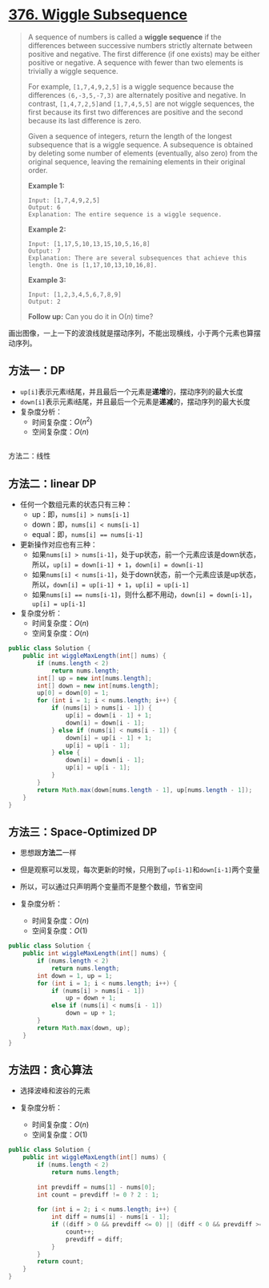 # [376. Wiggle Subsequence][1]

> A sequence of numbers is called a **wiggle sequence** if the differences between successive numbers strictly alternate between positive and negative. The first difference (if one exists) may be either positive or negative. A sequence with fewer than two elements is trivially a wiggle sequence.
>
> For example, `[1,7,4,9,2,5]` is a wiggle sequence because the differences `(6,-3,5,-7,3)` are alternately positive and negative. In contrast, `[1,4,7,2,5]`and `[1,7,4,5,5]` are not wiggle sequences, the first because its first two differences are positive and the second because its last difference is zero.
>
> Given a sequence of integers, return the length of the longest subsequence that is a wiggle sequence. A subsequence is obtained by deleting some number of elements (eventually, also zero) from the original sequence, leaving the remaining elements in their original order.
>
> **Example 1:**
>
> ```
> Input: [1,7,4,9,2,5]
> Output: 6
> Explanation: The entire sequence is a wiggle sequence.
> ```
>
> **Example 2:**
>
> ```
> Input: [1,17,5,10,13,15,10,5,16,8]
> Output: 7
> Explanation: There are several subsequences that achieve this length. One is [1,17,10,13,10,16,8].
> ```
>
> **Example 3:**
>
> ```
> Input: [1,2,3,4,5,6,7,8,9]
> Output: 2
> ```
>
> **Follow up:**
> Can you do it in O(*n*) time?



画出图像，一上一下的波浪线就是摆动序列，不能出现横线，小于两个元素也算摆动序列。



## 方法一：DP

* `up[i]`表示元素i结尾，并且最后一个元素是**递增**的，摆动序列的最大长度
* `down[i]`表示元素i结尾，并且最后一个元素是**递减**的，摆动序列的最大长度
* 复杂度分析：
  * 时间复杂度：$O(n^2)$
  * 空间复杂度：$O(n)$



```java

```



方法二：线性

## 方法二：linear DP

* 任何一个数组元素的状态只有三种：
  * up：即，`nums[i] > nums[i-1]`
  * down：即，`nums[i] < nums[i-1]`
  * equal：即，`nums[i] == nums[i-1]`
* 更新操作对应也有三种：
  * 如果`nums[i] > nums[i-1]`，处于up状态，前一个元素应该是down状态，所以，`up[i] = down[i-1] + 1`，`down[i] = down[i-1]`
  * 如果`nums[i] < nums[i-1]`，处于down状态，前一个元素应该是up状态，所以，`down[i] = up[i-1] + 1`，`up[i] = up[i-1]`
  * 如果`nums[i] == nums[i-1]`，则什么都不用动，`down[i] = down[i-1]`，`up[i] = up[i-1]`
* 复杂度分析：
  * 时间复杂度：$O(n)$
  * 空间复杂度：$O(n)$

```java
public class Solution {
    public int wiggleMaxLength(int[] nums) {
        if (nums.length < 2)
            return nums.length;
        int[] up = new int[nums.length];
        int[] down = new int[nums.length];
        up[0] = down[0] = 1;
        for (int i = 1; i < nums.length; i++) {
            if (nums[i] > nums[i - 1]) {
                up[i] = down[i - 1] + 1;
                down[i] = down[i - 1];
            } else if (nums[i] < nums[i - 1]) {
                down[i] = up[i - 1] + 1;
                up[i] = up[i - 1];
            } else {
                down[i] = down[i - 1];
                up[i] = up[i - 1];
            }
        }
        return Math.max(down[nums.length - 1], up[nums.length - 1]);
    }
}
```



## 方法三：Space-Optimized DP

* 思想跟**方法二**一样
* 但是观察可以发现，每次更新的时候，只用到了`up[i-1]`和`down[i-1]`两个变量
* 所以，可以通过只声明两个变量而不是整个数组，节省空间

* 复杂度分析：
  * 时间复杂度：$O(n)$
  * 空间复杂度：$O(1)$

```java
public class Solution {
    public int wiggleMaxLength(int[] nums) {
        if (nums.length < 2)
            return nums.length;
        int down = 1, up = 1;
        for (int i = 1; i < nums.length; i++) {
            if (nums[i] > nums[i - 1])
                up = down + 1;
            else if (nums[i] < nums[i - 1])
                down = up + 1;
        }
        return Math.max(down, up);
    }
}
```



## 方法四：贪心算法

* 选择波峰和波谷的元素

* 复杂度分析：
  * 时间复杂度：$O(n)$
  * 空间复杂度：$O(1)$

```java
public class Solution {
    public int wiggleMaxLength(int[] nums) {
        if (nums.length < 2)
            return nums.length;
        
        int prevdiff = nums[1] - nums[0];
        int count = prevdiff != 0 ? 2 : 1;
        
        for (int i = 2; i < nums.length; i++) {
            int diff = nums[i] - nums[i - 1];
            if ((diff > 0 && prevdiff <= 0) || (diff < 0 && prevdiff >= 0)) {
                count++;
                prevdiff = diff;
            }
        }
        return count;
    }
}
```



[1]:https://leetcode.com/problems/wiggle-subsequence/